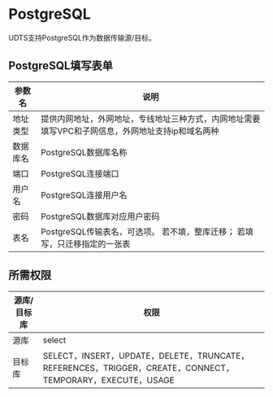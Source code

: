 

# PostgreSQL

UDTS支持PostgreSQL作为数据传输源/目标。

## PostgreSQL填写表单

| 参数名   | 说明                                                         |
| -------- | ------------------------------------------------------------ |
| 地址类型       | 提供内网地址，外网地址，专线地址三种方式，内网地址需要填写VPC和子网信息，外网地址支持ip和域名两种 |
| 数据库名 | PostgreSQL数据库名称|                                         |
| 端口     | PostgreSQL连接端口                                                |
| 用户名   | PostgreSQL连接用户名                                              |
| 密码     | PostgreSQL数据库对应用户密码                                      |
| 表名     | PostgreSQL传输表名，可选项。 若不填，整库迁移； 若填写，只迁移指定的一张表  |

## 所需权限

| 源库/目标库   | 权限                                                         |
| -------- | ------------------------------------------------------------ |
| 源库       | select |
| 目标库 | SELECT，INSERT，UPDATE，DELETE，TRUNCATE，REFERENCES，TRIGGER，CREATE，CONNECT，TEMPORARY，EXECUTE，USAGE|

